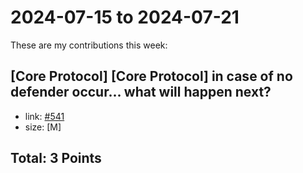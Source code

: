 # 2024-07-15 to 2024-07-21

These are my contributions this week:

## [Core Protocol] [Core Protocol] <FPS> in case of no defender occur... what will happen next?

- link: [#541](https://github.com/ethereum-optimism/developers/discussions/541#discussioncomment-10140456)
- size: [M]


## Total: 3 Points